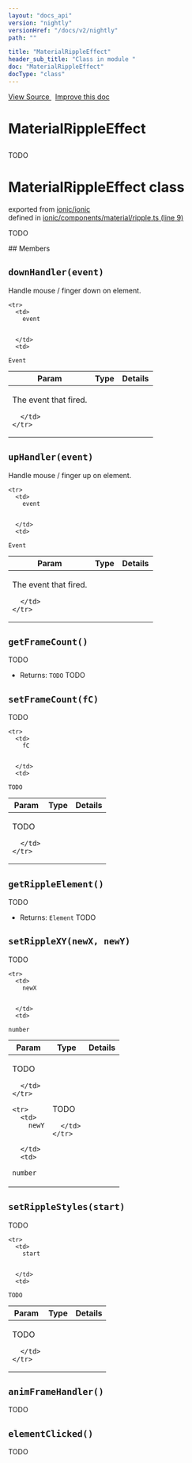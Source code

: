 ```yaml
---
layout: "docs_api"
version: "nightly"
versionHref: "/docs/v2/nightly"
path: ""

title: "MaterialRippleEffect"
header_sub_title: "Class in module "
doc: "MaterialRippleEffect"
docType: "class"
---
```



<div class="improve-docs">
  <a href='http://github.com/driftyco/ionic/tree/master/#L'>
    View Source
  </a>
  &nbsp;
  <a href='http://github.com/driftyco/ionic/edit/master/#L'>
    Improve this doc
  </a>
</div>




<h1 class="api-title">

  MaterialRippleEffect



</h1>





TODO



<h1 class="class export">MaterialRippleEffect <span class="type">class</span></h1>
<p class="module">exported from <a href='undefined'>ionic/ionic</a><br/>
defined in <a href="https://github.com/driftyco/ionic2/tree/master/ionic/components/material/ripple.ts#L9-L223">ionic/components/material/ripple.ts (line 9)</a>
</p>
<p><p>TODO</p>
</p>
## Members

<div id="downHandler"></div>
<h2>
  <code>downHandler(event)</code>

</h2>

Handle mouse / finger down on element.



<table class="table" style="margin:0;">
  <thead>
    <tr>
      <th>Param</th>
      <th>Type</th>
      <th>Details</th>
    </tr>
  </thead>
  <tbody>
    
    <tr>
      <td>
        event
        
        
      </td>
      <td>
        
  <code>Event</code>
      </td>
      <td>
        <p>The event that fired.</p>

        
      </td>
    </tr>
    
  </tbody>
</table>









<div id="upHandler"></div>
<h2>
  <code>upHandler(event)</code>

</h2>

Handle mouse / finger up on element.



<table class="table" style="margin:0;">
  <thead>
    <tr>
      <th>Param</th>
      <th>Type</th>
      <th>Details</th>
    </tr>
  </thead>
  <tbody>
    
    <tr>
      <td>
        event
        
        
      </td>
      <td>
        
  <code>Event</code>
      </td>
      <td>
        <p>The event that fired.</p>

        
      </td>
    </tr>
    
  </tbody>
</table>









<div id="getFrameCount"></div>
<h2>
  <code>getFrameCount()</code>

</h2>

TODO






* Returns: 
  <code>TODO</code> TODO




<div id="setFrameCount"></div>
<h2>
  <code>setFrameCount(fC)</code>

</h2>

TODO



<table class="table" style="margin:0;">
  <thead>
    <tr>
      <th>Param</th>
      <th>Type</th>
      <th>Details</th>
    </tr>
  </thead>
  <tbody>
    
    <tr>
      <td>
        fC
        
        
      </td>
      <td>
        
  <code>TODO</code>
      </td>
      <td>
        <p>TODO</p>

        
      </td>
    </tr>
    
  </tbody>
</table>









<div id="getRippleElement"></div>
<h2>
  <code>getRippleElement()</code>

</h2>

TODO






* Returns: 
  <code>Element</code> TODO




<div id="setRippleXY"></div>
<h2>
  <code>setRippleXY(newX, newY)</code>

</h2>

TODO



<table class="table" style="margin:0;">
  <thead>
    <tr>
      <th>Param</th>
      <th>Type</th>
      <th>Details</th>
    </tr>
  </thead>
  <tbody>
    
    <tr>
      <td>
        newX
        
        
      </td>
      <td>
        
  <code>number</code>
      </td>
      <td>
        <p>TODO</p>

        
      </td>
    </tr>
    
    <tr>
      <td>
        newY
        
        
      </td>
      <td>
        
  <code>number</code>
      </td>
      <td>
        <p>TODO</p>

        
      </td>
    </tr>
    
  </tbody>
</table>









<div id="setRippleStyles"></div>
<h2>
  <code>setRippleStyles(start)</code>

</h2>

TODO



<table class="table" style="margin:0;">
  <thead>
    <tr>
      <th>Param</th>
      <th>Type</th>
      <th>Details</th>
    </tr>
  </thead>
  <tbody>
    
    <tr>
      <td>
        start
        
        
      </td>
      <td>
        
  <code>TODO</code>
      </td>
      <td>
        <p>TODO</p>

        
      </td>
    </tr>
    
  </tbody>
</table>









<div id="animFrameHandler"></div>
<h2>
  <code>animFrameHandler()</code>

</h2>

TODO











<div id="elementClicked"></div>
<h2>
  <code>elementClicked()</code>

</h2>

TODO












